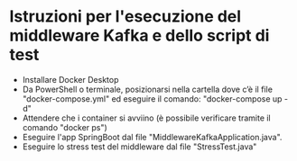 # Istruzioni per l'esecuzione del middleware Kafka e dello script di test

- Installare Docker Desktop
- Da PowerShell o terminale, posizionarsi nella cartella dove c’è il file "docker-compose.yml" ed eseguire il comando: "docker-compose up -d"
- Attendere che i container si avviino (è possibile verificare tramite il comando "docker ps")
- Eseguire l'app SpringBoot dal file "MiddlewareKafkaApplication.java".
- Eseguire lo stress test del middleware dal file "StressTest.java"
